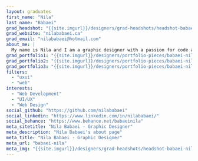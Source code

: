 ```yaml
---
layout: graduates
first_name: "Nila"
last_name: "Babaei"
grad_headshot: "{{site.imgurl}}/designers/grad-headshots/headshot-babaei-nila.jpg"
grad_website: "nilababaei.ca"
grad_email: "nilababaei@hotmail.com"
about_me: |
  My name is Nila and I am a graphic designer with a passion for code and animal rights. I love creating beautiful designs that have an impact on people.
grad_portfolio1: "{{site.imgurl}}/designers/portfolio-pieces/babaei-nila-portfolio1.jpg"
grad_portfolio2: "{{site.imgurl}}/designers/portfolio-pieces/babaei-nila-portfolio2.jpg"
grad_portfolio3: "{{site.imgurl}}/designers/portfolio-pieces/babaei-nila-portfolio3.jpg"
filters:
  - "uxui"
  - "web"
interests:
  - "Web Development"
  - "UI/UX"
  - "Web Design"
social_github: "https://github.com/nilababaei"
social_linkedin: "https://www.linkedin.com/in/nilababaei/"
social_behance: "https://www.behance.net/babaeinila"
meta_sitetitle: "Nila Babaei · Graphic Designer"
meta_description: "Nila Babaei's about page"
meta_title: "Nila Babaei · Graphic Designer"
meta_url: "babaei-nila"
meta_img: "{{site.imgurl}}/designers/grad-headshots/headshot-babaei-nila.jpg"
---
```

